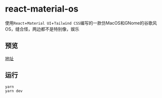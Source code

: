 # react-material-os
使用`React`+`Material UI`+`Tailwind CSS`编写的一款仿MacOS和GNome的谷歌风OS，缝合怪，两边都不是特别像，娱乐

## 预览
[地址](https://mrleidesen.github.io/react-material-os/)


## 运行
```
yarn 
yarn dev
```
